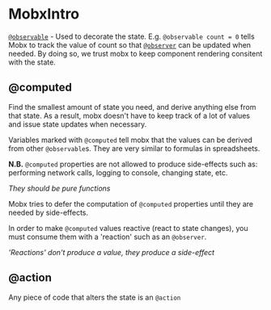 # MobxIntro

[`@observable`](https://mobx.js.org/refguide/observable.html) - Used to decorate the state. E.g. `@observable count = 0` tells Mobx to track the value of count so that [`@observer`](https://mobx.js.org/refguide/observer-component.html)  can be updated when needed.
By doing so, we trust mobx to keep component rendering consitent with the state.

## @computed
Find the smallest amount of state you need, and derive anything else from that state. As a result, mobx doesn't have to keep track of a lot of values and issue state updates when necessary.

Variables marked with `@computed` tell mobx that the values can be derived from other `@observable`s.
They are very similar to formulas in spreadsheets.

**N.B.** `@computed` properties are not allowed to produce side-effects such as: performing network calls, logging to console, changing state, etc.

*They should be pure functions*

Mobx tries to defer the computation of `@computed` properties until they are needed by side-effects.

In order to make `@computed` values reactive (react to state changes), you must consume them with a 'reaction' such as an `@observer`. 

*'Reactions' don't produce a value, they produce a side-effect*

## @action
Any piece of code that alters the state is an `@action`